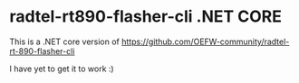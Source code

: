 # radtel-rt890-flasher-cli .NET CORE

This is a .NET core version of https://github.com/OEFW-community/radtel-rt-890-flasher-cli

I have yet to get it to work :)
